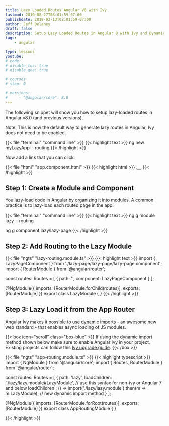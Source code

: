 ```yaml
---
title: Lazy Loaded Routes Angular V8 with Ivy
lastmod: 2019-08-27T08:01:59-07:00
publishdate: 2019-03-13T08:01:59-07:00
author: Jeff Delaney
draft: false
description: Setup Lazy Loaded Routes in Angular 8 with Ivy and Dynamic Imports
tags: 
    - angular

type: lessons
youtube: 
# code: 
# disable_toc: true
# disable_qna: true

# courses
# step: 0

# versions: 
#     - "@angular/core": 8.0
---
```


The following snippet will show you how to setup lazy-loaded routes in Angular v8.0 (and previous versions).

Note. This is now the default way to generate lazy routes in Angular, Ivy does not need to be enabled. 


{{< file "terminal" "command line" >}}
{{< highlight text >}}
ng new myLazyApp --routing
{{< /highlight >}}

Now add a link that you can click. 

{{< file "html" "app.component.html" >}}
{{< highlight html >}}
<button routerLink="/lazy"></button>
<router-outlet></router-outlet>
{{< /highlight >}}


## Step 1: Create a Module and Component

You lazy-load code in Angular by organizing it into modules. A common practice is to lazy-load each routed page in the app. 

{{< file "terminal" "command line" >}}
{{< highlight text >}}
ng g module lazy --routing

ng g component lazy/lazy-page
{{< /highlight >}}


## Step 2: Add Routing to the Lazy Module

{{< file "ngts" "lazy-routing.module.ts" >}}
{{< highlight text >}}
import { LazyPageComponent } from './lazy-page/lazy-page/lazy-page.component';
import { RouterModule } from '@angular/router';

const routes: Routes = [
  { path: '', component: LazyPageComponent }
];

@NgModule({
  imports: [RouterModule.forChild(routes)],
  exports: [RouterModule]
})
export class LazyModule { }
{{< /highlight >}}

## Step 3: Lazy Load it from the App Router

Angular Ivy makes it possible to use [dynamic imports](https://developers.google.com/web/updates/2017/11/dynamic-import) - an awesome new web standard - that enables async loading of JS modules. 

{{< box icon="scroll" class="box-blue" >}}
If using the dynamic import method shown below make sure to enable Angular Ivy in your project. Existing projects can follow this [Ivy upgrade guide](/snippets/angular-upgrade-with-ivy). 
{{< /box >}}

{{< file "ngts" "app-routing.module.ts" >}}
{{< highlight typescript >}}
import { NgModule } from '@angular/core';
import { Routes, RouterModule } from '@angular/router';


const routes: Routes = [
  {
    path: 'lazy',
    loadChildren: './lazy/lazy.module#LazyModule', // use this syntax for non-ivy or Angular 7 and below
    loadChildren : () => import('./lazy/lazy.module').then(m => m.LazyModule), // new dynamic import method
  }
];

@NgModule({
  imports: [RouterModule.forRoot(routes)],
  exports: [RouterModule]
})
export class AppRoutingModule { }

{{< /highlight >}}

